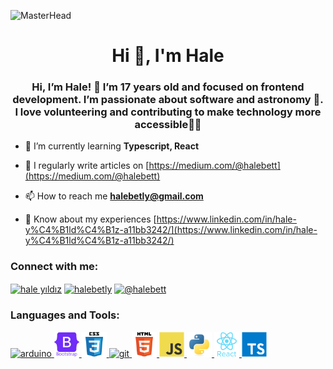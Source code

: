 ![MasterHead](https://media1.tenor.com/m/hUxePexynyIAAAAd/totoro-miyazaki.gif)



<h1 align="center">Hi 👋, I'm Hale</h1>
<h3 align="center">Hi, I’m Hale! 🌟 I’m 17 years old and focused on frontend development. I’m passionate about software and astronomy 🚀. I love volunteering and contributing to make technology more accessible🐌🌱</h3>

- 🌱 I’m currently learning **Typescript, React**

- 📝 I regularly write articles on [https://medium.com/@halebett](https://medium.com/@halebett)

- 📫 How to reach me **halebetly@gmail.com**

- 📄 Know about my experiences [https://www.linkedin.com/in/hale-y%C4%B1ld%C4%B1z-a11bb3242/](https://www.linkedin.com/in/hale-y%C4%B1ld%C4%B1z-a11bb3242/)

<h3 align="left">Connect with me:</h3>
<p align="left">
<a href="https://www.linkedin.com/in/hale-y%C4%B1ld%C4%B1z-a11bb3242/" target="blank"><img align="center" src="https://raw.githubusercontent.com/rahuldkjain/github-profile-readme-generator/master/src/images/icons/Social/linked-in-alt.svg" alt="hale yıldız" height="30" width="40" /></a>
<a href="https://instagram.com/halebetly" target="blank"><img align="center" src="https://raw.githubusercontent.com/rahuldkjain/github-profile-readme-generator/master/src/images/icons/Social/instagram.svg" alt="halebetly" height="30" width="40" /></a>
<a href="https://medium.com/@halebett" target="blank"><img align="center" src="https://raw.githubusercontent.com/rahuldkjain/github-profile-readme-generator/master/src/images/icons/Social/medium.svg" alt="@halebett" height="30" width="40" /></a>
</p>

<h3 align="left">Languages and Tools:</h3>
<p align="left"> <a href="https://www.arduino.cc/" target="_blank" rel="noreferrer"> <img src="https://cdn.worldvectorlogo.com/logos/arduino-1.svg" alt="arduino" width="40" height="40"/> </a> <a href="https://getbootstrap.com" target="_blank" rel="noreferrer"> <img src="https://raw.githubusercontent.com/devicons/devicon/master/icons/bootstrap/bootstrap-plain-wordmark.svg" alt="bootstrap" width="40" height="40"/> </a> <a href="https://www.w3schools.com/css/" target="_blank" rel="noreferrer"> <img src="https://raw.githubusercontent.com/devicons/devicon/master/icons/css3/css3-original-wordmark.svg" alt="css3" width="40" height="40"/> </a> <a href="https://git-scm.com/" target="_blank" rel="noreferrer"> <img src="https://www.vectorlogo.zone/logos/git-scm/git-scm-icon.svg" alt="git" width="40" height="40"/> </a> <a href="https://www.w3.org/html/" target="_blank" rel="noreferrer"> <img src="https://raw.githubusercontent.com/devicons/devicon/master/icons/html5/html5-original-wordmark.svg" alt="html5" width="40" height="40"/> </a> <a href="https://developer.mozilla.org/en-US/docs/Web/JavaScript" target="_blank" rel="noreferrer"> <img src="https://raw.githubusercontent.com/devicons/devicon/master/icons/javascript/javascript-original.svg" alt="javascript" width="40" height="40"/> </a> <a href="https://www.python.org" target="_blank" rel="noreferrer"> <img src="https://raw.githubusercontent.com/devicons/devicon/master/icons/python/python-original.svg" alt="python" width="40" height="40"/> </a> <a href="https://reactjs.org/" target="_blank" rel="noreferrer"> <img src="https://raw.githubusercontent.com/devicons/devicon/master/icons/react/react-original-wordmark.svg" alt="react" width="40" height="40"/> </a> <a href="https://www.typescriptlang.org/" target="_blank" rel="noreferrer"> <img src="https://raw.githubusercontent.com/devicons/devicon/master/icons/typescript/typescript-original.svg" alt="typescript" width="40" height="40"/> </a> </p>
